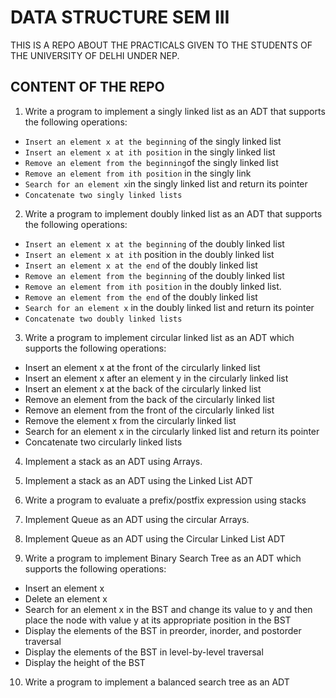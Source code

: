 # DATA STRUCTURE SEM III
THIS IS A REPO ABOUT THE PRACTICALS GIVEN TO THE STUDENTS OF THE UNIVERSITY OF DELHI UNDER NEP.

## CONTENT OF THE REPO
1. Write a program to implement a singly linked list as an ADT that supports the following 
operations:
* `Insert an element x at the beginning` of the singly linked list
* `Insert an element x at ith position` in the singly linked list
* `Remove an element from the beginning`of the singly linked list
* `Remove an element from ith position` in the singly link
* `Search for an element x`in the singly linked list and return its pointer
* `Concatenate two singly linked lists`

2. Write a program to implement doubly linked list as an ADT that supports the following 
operations:
* `Insert an element x at the beginning` of the doubly linked list
* `Insert an element x at ith` position in the doubly linked list
* `Insert an element x at the end` of the doubly linked list
* `Remove an element from the beginning` of the doubly linked list
* `Remove an element from ith position` in the doubly linked list.
* `Remove an element from the end` of the doubly linked list
* `Search for an element x` in the doubly linked list and return its pointer
* `Concatenate two doubly linked lists`

3. Write a program to implement circular linked list as an ADT which supports the 
following operations:
* Insert an element x at the front of the circularly linked list
* Insert an element x after an element y in the circularly linked list
* Insert an element x at the back of the circularly linked list
* Remove an element from the back of the circularly linked list
* Remove an element from the front of the circularly linked list
* Remove the element x from the circularly linked list
* Search for an element x in the circularly linked list and return its pointer
* Concatenate two circularly linked lists

4. Implement a stack as an ADT using Arrays.

5. Implement a stack as an ADT using the Linked List ADT

6. Write a program to evaluate a prefix/postfix expression using stacks

7. Implement Queue as an ADT using the circular Arrays.

8. Implement Queue as an ADT using the Circular Linked List ADT

9. Write a program to implement Binary Search Tree as an ADT which supports the 
following operations:
* Insert an element x
* Delete an element x
* Search for an element x in the BST and change its value to y and then place the node with value y at its appropriate position in the BST
* Display the elements of the BST in preorder, inorder, and postorder traversal
* Display the elements of the BST in level-by-level traversal
* Display the height of the BST

10. Write a program to implement a balanced search tree as an ADT
